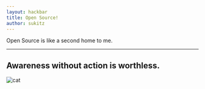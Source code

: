 ```yaml
---
layout: hackbar
title: Open Source!
author: sukitz
---
```


Open Source is like a second home to me.

---

## Awareness without action is worthless.

![cat]({{site.baseurl}}/assets/images/sukitz.jpg)
